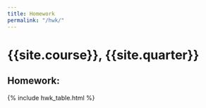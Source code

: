 ```yaml
---
title: Homework
permalink: "/hwk/"
---
```


# {{site.course}}, {{site.quarter}}

<h2 id="homework">Homework:</h2>
{% include hwk_table.html %}

